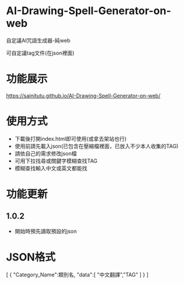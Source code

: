 # AI-Drawing-Spell-Generator-on-web
自定議AI咒語生成器-純web

可自定議tag文件(在json裡面)

# 功能展示
https://sainitutu.github.io/AI-Drawing-Spell-Generator-on-web/

# 使用方式
* 下載後打開index.html即可使用(或拿去架站也行)
* 使用前請先載入json(已包含在壓縮檔裡面，已放入不少本人收集的TAG)
* 請依自己的需求修改json檔
* 可用下拉找尋或關鍵字模糊查找TAG
* 模糊查找輸入中文或英文都能找

# 功能更新
## 1.0.2
* 開始時預先讀取預設的json

# JSON格式
[
	{
		"Category_Name":類別名,
		"data":[
		"中文翻譯","TAG"
		]
	}
]
